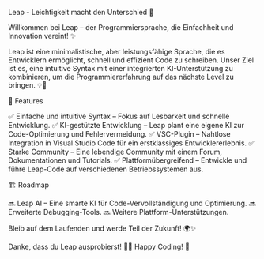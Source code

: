 Leap - Leichtigkeit macht den Unterschied 🚀

Willkommen bei Leap – der Programmiersprache, die Einfachheit und Innovation vereint! ✨

Leap ist eine minimalistische, aber leistungsfähige Sprache, die es Entwicklern ermöglicht, schnell und effizient Code zu schreiben. Unser Ziel ist es, eine intuitive Syntax mit einer integrierten KI-Unterstützung zu kombinieren, um die Programmiererfahrung auf das nächste Level zu bringen. 💡🤖

🌟 Features

✅ Einfache und intuitive Syntax – Fokus auf Lesbarkeit und schnelle Entwicklung. 
✅ KI-gestützte Entwicklung – Leap plant eine eigene KI zur Code-Optimierung und Fehlervermeidung. 
✅ VSC-Plugin – Nahtlose Integration in Visual Studio Code für ein erstklassiges Entwicklererlebnis. 
✅ Starke Community – Eine lebendige Community mit einem Forum, Dokumentationen und Tutorials. 
✅ Plattformübergreifend – Entwickle und führe Leap-Code auf verschiedenen Betriebssystemen aus.

🏗 Roadmap

🔜 Leap AI – Eine smarte KI für Code-Vervollständigung und Optimierung.
🔜 Erweiterte Debugging-Tools.
🔜 Weitere Plattform-Unterstützungen.

Bleib auf dem Laufenden und werde Teil der Zukunft! 🌍✨

Danke, dass du Leap ausprobierst! 🚀💙 Happy Coding! 🎉
